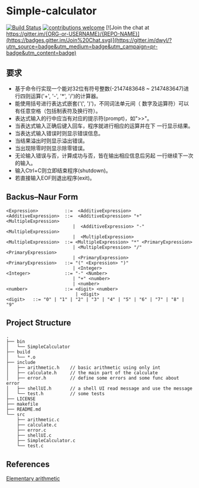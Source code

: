 # Simple-calculator

[![Build Status](https://travis-ci.org/jskyzero/SimpleCalculator.svg?branch=master)](https://travis-ci.org/jskyzero/SimpleCalculator)
[![contributions welcome](https://img.shields.io/badge/contributions-welcome-brightgreen.svg?style=flat)](https://github.com/dwyl/esta/issues)
[![Join the chat at https://gitter.im/{ORG-or-USERNAME}/{REPO-NAME}](https://badges.gitter.im/Join%20Chat.svg)](https://gitter.im/dwyl/?utm_source=badge&utm_medium=badge&utm_campaign=pr-badge&utm_content=badge)

## 要求


- 基于命令行实现一个能对32位有符号整数(-2147483648 ~ 2147483647)进行四则运算('+', '-', '*', '/')的计算器。
- 能使用括号进行表达式嵌套('(', ')')，不同词法单元间（ 数字及运算符）可以有任意空格（包括制表符及换行符）。
- 表达式输入的行中应当有对应的提示符(prompt)，如">>"。
- 当表达式输入正确后键入回车，程序就进行相应的运算并在下 一行显示结果。
- 当表达式输入错误时则显示错误信息。
- 当结果溢出时则显示溢出错误。
- 当出现除零时则显示除零错误。
- 无论输入错误与否，计算成功与否，皆在输出相应信息后另起 一行继续下一次的输入。
- 输入Ctrl+C则立即结束程序(shutdown)。
- 若直接输入EOF则退出程序(exit)。

## Backus–Naur Form

```
<Expression>          ::=  <AdditiveExpression>
<AdditiveExpression>  ::=  <AdditiveExpression> "+" <MultipleExpression>  	    
                         |  <AdditiveExpression> "-" <MultipleExpression> 
                         |  <MultipleExpression>
<MultipleExpression>  ::= <MultipleExpression> "*" <PrimaryExpression>
                         | <MultipleExpression> "/" <PrimaryExpression> 
                         | <PrimaryExpression>
<PrimaryExpression>   ::= "(" <Expression> ")" 
                         | <Integer>
<Integer>             ::= "-" <Number>
                         | "+" <number>
                         | <number>
<number>              ::= <digit> <number>
                          | <digit>
<digit>   ::= "0" | "1" | "2" | "3" | "4" | "5" | "6" | "7" | "8" | "9"
```

## Project Structure

```
.
├── bin
│   └── SimpleCalculator
├── build
│   └── *.o
├── include
│   ├── arithmetic.h	// basic arithmetic using only int
│   ├── calculate.h		// the main part of the calculate	
│   ├── error.h 		// define some errors and some func about error
│   ├── shellUI.h		// a shell UI read message and use the message
│   └── test.h			// some tests 
├── LICENSE
├── makefile
├── README.md
└── src
    ├── arithmetic.c
    ├── calculate.c
    ├── error.c 
    ├── shellUI.c
    ├── SimpleCalculator.c
    └── test.c
```

## References

[Elementary arithmetic](https://en.wikipedia.org/wiki/Elementary_arithmetic)
